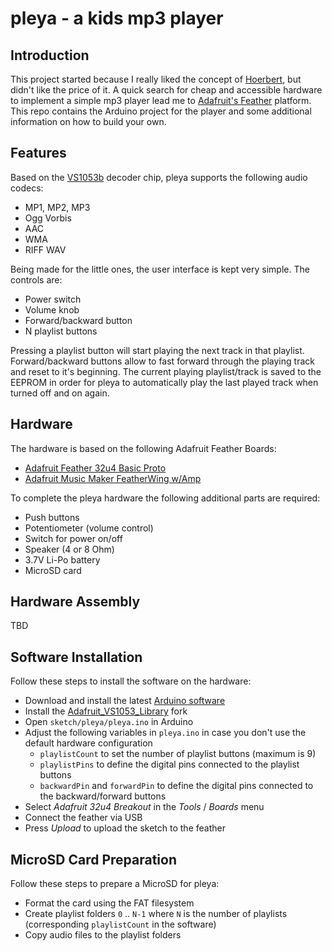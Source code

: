 # pleya - a kids mp3 player

## Introduction

This project started because I really liked the concept of [Hoerbert](http://hoerbert.com), but didn't like the price of it. A quick search for cheap and accessible hardware to implement a simple mp3 player lead me to [Adafruit's Feather](https://www.adafruit.com/feather) platform. This repo contains the Arduino project for the player and some additional information on how to build your own.

## Features

Based on the [VS1053b](https://www.sparkfun.com/datasheets/Components/SMD/vs1053.pdf) decoder chip, pleya supports the following audio codecs:

- MP1, MP2, MP3
- Ogg Vorbis
- AAC
- WMA
- RIFF WAV

Being made for the little ones, the user interface is kept very simple. The controls are:

- Power switch
- Volume knob
- Forward/backward button
- N playlist buttons

Pressing a playlist button will start playing the next track in that playlist. Forward/backward buttons allow to fast forward through the playing track and reset to it's beginning. The current playing playlist/track is saved to the EEPROM in order for pleya to automatically play the last played track when turned off and on again.

## Hardware

The hardware is based on the following Adafruit Feather Boards:

- [Adafruit Feather 32u4 Basic Proto](http://adafru.it/2771)
- [Adafruit Music Maker FeatherWing w/Amp](http://adafru.it/3436)

To complete the pleya hardware the following additional parts are required:

- Push buttons
- Potentiometer (volume control)
- Switch for power on/off
- Speaker (4 or 8 Ohm)
- 3.7V Li-Po battery
- MicroSD card

## Hardware Assembly

TBD

## Software Installation

Follow these steps to install the software on the hardware:

- Download and install the latest [Arduino software](https://www.arduino.cc/en/Main/Software)
- Install the [Adafruit_VS1053_Library](https://github.com/westlicht/Adafruit_VS1053_Library) fork
- Open `sketch/pleya/pleya.ino` in Arduino
- Adjust the following variables in `pleya.ino` in case you don't use the default hardware configuration
    - `playlistCount` to set the number of playlist buttons (maximum is 9)
    - `playlistPins` to define the digital pins connected to the playlist buttons
    - `backwardPin` and `forwardPin` to define the digital pins connected to the backward/forward buttons
- Select _Adafruit 32u4 Breakout_ in the _Tools_ / _Boards_ menu
- Connect the feather via USB
- Press _Upload_ to upload the sketch to the feather

## MicroSD Card Preparation

Follow these steps to prepare a MicroSD for pleya:

- Format the card using the FAT filesystem
- Create playlist folders `0` .. `N-1` where `N` is the number of playlists (corresponding `playlistCount` in the software)
- Copy audio files to the playlist folders
